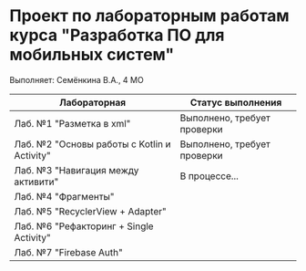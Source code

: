 # Проект по лабораторным работам курса "Разработка ПО для мобильных систем"
Выполняет: Семёнкина В.А., 4 МО

| Лабораторная                               | Статус выполнения          |
| ------------------------------------------ | -------------------------- |
| Лаб. №1 "Разметка в xml"                    | Выполнено, требует проверки|
| Лаб. №2 "Основы работы с Kotlin и Activity" | Выполнено, требует проверки|
| Лаб. №3 "Навигация между активити"          | В процессе...              |
| Лаб. №4 "Фрагменты"                         |                            |
| Лаб. №5 "RecyclerView + Adapter"            |                            |
| Лаб. №6 "Рефакторинг + Single Activity"     |                            |
| Лаб. №7 "Firebase Auth"                     |                            |
